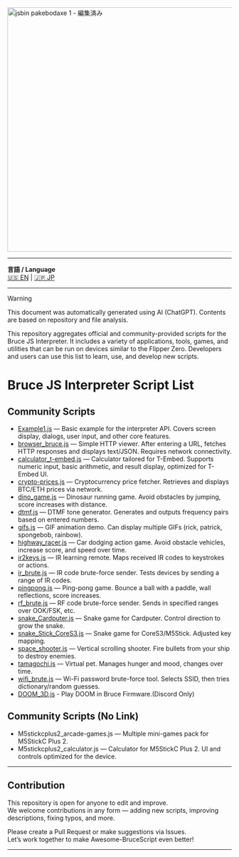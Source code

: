 <img width="2827" height="548" alt="jsbin pakebodaxe 1 - 編集済み" src="https://github.com/user-attachments/assets/c087142d-06ea-4829-a812-cd7748c24df6" />

---

**言語 / Language**  
[🇺🇸 EN](https://github.com/img1982-nano/Awesome-BruceScript/blob/main/README.md) | [🇯🇵 JP](https://github.com/img1982-nano/Awesome-BruceScript/blob/main/README_JP.md)

---

> [!WARNING]
> This document was automatically generated using AI (ChatGPT). Contents are based on repository and file analysis.

 This repository aggregates official and community-provided scripts for the Bruce JS Interpreter.
 It includes a variety of applications, tools, games, and utilities that can be run on devices similar to the Flipper Zero.
 Developers and users can use this list to learn, use, and develop new scripts.


# Bruce JS Interpreter Script List
## Community Scripts
- [Example1.js](https://github.com/pr3y/Bruce/tree/main/sd_files/interpreter/Example1.js) — Basic example for the interpreter API. Covers screen display, dialogs, user input, and other core features.
- [browser_bruce.js](https://github.com/pr3y/Bruce/tree/main/sd_files/interpreter/browser_bruce.js) — Simple HTTP viewer. After entering a URL, fetches HTTP responses and displays text/JSON. Requires network connectivity.
- [calculator_t-embed.js](https://github.com/pr3y/Bruce/tree/main/sd_files/interpreter/calculator_t-embed.js) — Calculator tailored for T-Embed. Supports numeric input, basic arithmetic, and result display, optimized for T-Embed UI.
- [crypto-prices.js](https://github.com/pr3y/Bruce/tree/main/sd_files/interpreter/crypto-prices.js) — Cryptocurrency price fetcher. Retrieves and displays BTC/ETH prices via network.
- [dino_game.js](https://github.com/pr3y/Bruce/tree/main/sd_files/interpreter/dino_game.js) — Dinosaur running game. Avoid obstacles by jumping, score increases with distance.
- [dtmf.js](https://github.com/pr3y/Bruce/tree/main/sd_files/interpreter/dtmf.js) — DTMF tone generator. Generates and outputs frequency pairs based on entered numbers.
- [gifs.js](https://github.com/pr3y/Bruce/tree/main/sd_files/interpreter/gifs.js) — GIF animation demo. Can display multiple GIFs (rick, patrick, spongebob, rainbow).
- [highway_racer.js](https://github.com/pr3y/Bruce/tree/main/sd_files/interpreter/highway_racer.js) — Car dodging action game. Avoid obstacle vehicles, increase score, and speed over time.
- [ir2keys.js](https://github.com/pr3y/Bruce/tree/main/sd_files/interpreter/ir2keys.js) — IR learning remote. Maps received IR codes to keystrokes or actions.
- [ir_brute.js](https://github.com/pr3y/Bruce/tree/main/sd_files/interpreter/ir_brute.js) — IR code brute-force sender. Tests devices by sending a range of IR codes.
- [pingpong.js](https://github.com/pr3y/Bruce/tree/main/sd_files/interpreter/pingpong.js) — Ping-pong game. Bounce a ball with a paddle, wall reflections, score increases.
- [rf_brute.js](https://github.com/pr3y/Bruce/tree/main/sd_files/interpreter/rf_brute.js) — RF code brute-force sender. Sends in specified ranges over OOK/FSK, etc.
- [snake_Cardputer.js](https://github.com/pr3y/Bruce/tree/main/sd_files/interpreter/snake_Cardputer.js) — Snake game for Cardputer. Control direction to grow the snake.
- [snake_Stick_CoreS3.js](https://github.com/pr3y/Bruce/tree/main/sd_files/interpreter/snake_Stick_CoreS3.js) — Snake game for CoreS3/M5Stick. Adjusted key mapping.
- [space_shooter.js](https://github.com/pr3y/Bruce/tree/main/sd_files/interpreter/space_shooter.js) — Vertical scrolling shooter. Fire bullets from your ship to destroy enemies.
- [tamagochi.js](https://github.com/pr3y/Bruce/tree/main/sd_files/interpreter/tamagochi.js) — Virtual pet. Manages hunger and mood, changes over time.
- [wifi_brute.js](https://github.com/pr3y/Bruce/tree/main/sd_files/interpreter/wifi_brute.js) — Wi-Fi password brute-force tool. Selects SSID, then tries dictionary/random guesses.
- [DOOM_3D.js](https://discord.com/channels/1264994142769909854/1397226052735991959) - Play DOOM in Bruce Firmware.(Discord Only)

## Community Scripts (No Link)
- M5stickcplus2_arcade-games.js — Multiple mini-games pack for M5StickC Plus 2.
- M5stickcplus2_calculator.js — Calculator for M5StickC Plus 2. UI and controls optimized for the device.
---

## Contribution

This repository is open for anyone to edit and improve.  
We welcome contributions in any form — adding new scripts, improving descriptions, fixing typos, and more.  

Please create a Pull Request or make suggestions via Issues.  
Let’s work together to make Awesome-BruceScript even better!

---
